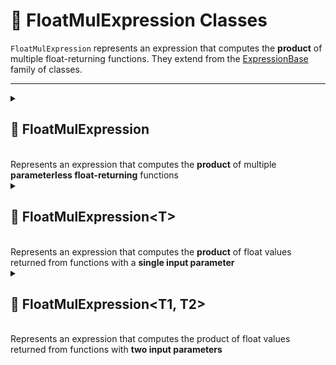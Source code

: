 # 🧩 FloatMulExpression Classes

`FloatMulExpression` represents an expression that computes the **product** of multiple float-returning functions. They extend from the [ExpressionBase](ExpressionBase.md) family of classes.

---

<details>
 <summary>
 <h2>🧩 FloatMulExpression</h2>
 <br> Represents an expression that computes the <b>product</b> of multiple <b>parameterless float-returning</b> functions
 </summary>

##
```csharp
public class FloatMulExpression : ExpressionBase<float>
```

### Constructors
#### `FloatMulExpression(int capacity)`
```csharp
public FloatMulExpression(int capacity)
```
- **Description:** Initializes a new empty instance of the `FloatMulExpression` class.
- **Parameter:** `capacity` — Initial capacity for the function list. Default is `4`.

#### `FloatMulExpression(Func<float>[] members)`
```csharp
public FloatMulExpression(params Func<float>[] members)
```
- **Description:** Initializes the expression with an array of float-returning functions.
- **Parameter:** `members` — Array of `Func<float>` delegates.

#### `FloatMulExpression(IEnumerable<Func<float>> members)`
```csharp
public FloatMulExpression(IEnumerable<Func<float>> members)
```
- **Description:** Initializes the expression with a collection of float-returning functions.
- **Parameter:** `members` — Enumerable collection of `Func<float>` delegates.

### Events
#### `OnStateChanged`
```csharp
public event StateChangedHandler OnStateChanged;
```
- **Description:** Occurs when the state of the expression changes (e.g., when functions are added, removed, or the list is cleared).

#### `OnItemChanged`
```csharp
public event ChangeItemHandler<Func<float>> OnItemChanged;
```
- **Description:** Occurs when an existing function in the expression is replaced or modified.

#### `OnItemInserted`
```csharp
public event InsertItemHandler<Func<float>> OnItemInserted;
```
- **Description:** Occurs when a new function is inserted floato the expression at a specific position.

#### `OnItemDeleted`
```csharp
public event DeleteItemHandler<Func<float>> OnItemDeleted;
```
- **Description:** Occurs when a function is removed from the expression.

### Properties
#### `Value`
```csharp
public float Value { get; }
```
- **Description:** Evaluates all functions and returns the product of their results.
  If no functions are present, returns 1 by default.
- **Returns:** `float` — The computed product.

#### `Count`
```csharp
public int Count { get; }
```
- **Description:** Gets the number of functions in the expression.
- **Returns:** `int` — The number of function members.

#### `IsReadOnly`
```csharp
public bool IsReadOnly { get; }
```
- **Description:** Indicates whether the list of functions can be modified.
- **Returns:** `false`.

### Indexers
#### `this[int index]`
```csharp
public Func<float> this[int index] { get; set; }
```
- **Description:** Indexer to access a function at a specific position.
- **Parameter:** `index` — The position of the function.
- **Returns:** `Func<float>` — The function at the given index.

### Methods
#### `Invoke()`
```csharp
public float Invoke()
```
- **Description:** Evaluates all function members of the expression and returns their product.
- **Returns:** `float` — The computed product.
- **Note:** -Returns `1` if no functions are present.

#### `Add(Func<float> item)`
```csharp
public void Add(Func<float> item)
```
- **Description:** Adds a function to the expression.
- **Parameter:** `item` — The function to add.

#### `AddRange(IEnumerable<Func<float>> items)`
```csharp
public void AddRange(IEnumerable<Func<float>> items)
```
- **Description:** Adds multiple functions to the expression at once.
- **Parameter:** `items` — An enumerable collection of `Func<float>` delegates to add.
- **Throws:** `ArgumentNullException` if `items` is `null`.

#### `Clear()`
```csharp
public void Clear()
```
- **Description:** Removes all functions from the expression.

#### `Contains(Func<float> item)`
```csharp
public bool Contains(Func<float> item)
```
- **Description:** Checks if the specified function exists in the expression.
- **Parameter:** `item` — The function to check.
- **Returns:** `bool` — `true` if the function exists, otherwise `false`.

#### `CopyTo(Func<float>[] array, int arrayIndex)`
```csharp
public void CopyTo(Func<float>[] array, int arrayIndex)
```
- **Description:** Copies all functions in the expression to the specified array starting at the given index.
- **Parameters:**
- `array` — The destination array.
- `arrayIndex` — The starting index in the array.

#### `IndexOf(Func<float> item)`
```csharp
public float IndexOf(Func<float> item)
```
- **Description:** Returns the index of the specified function in the expression.
- **Parameter:** `item` — The function to locate.
- **Returns:** `float` — The index of the function, or `-1` if not found.

#### `Insert(int index, Func<float> item)`
```csharp
public void Insert(int index, Func<float> item)
```
- **Description:** Inserts a function at the specified index.
- **Parameters:**
- `index` — The position at which to insert.
- `item` — The function to insert.

#### `Remove(Func<float> item)`
```csharp
public bool Remove(Func<float> item)
```
- **Description:** Removes the specified function from the expression.
- **Parameter:** `item` — The function to remove.
- **Returns:** `bool` — `true` if removed successfully, otherwise `false`.

#### `RemoveAt(int index)`
```csharp
public void RemoveAt(int index)
```
- **Description:** Removes the function at the specified index.
- **Parameter:** `index` — The position of the function to remove.

#### `GetEnumerator()`
```csharp
public IEnumerator<Func<float>> GetEnumerator()
```
- **Description:** Returns an enumerator for iterating over all function members in the expression.
- **Returns:** `IEnumerator<Func<float>>` — Enumerator over the functions.

#### `Dispose()`
```csharp
public void Dispose()
```
- **Description:** Releases all resources used by the expression and clears its content.  
  Also unsubscribes all event handlers.
- **Effects:**
    - Clears the function list.
    - Sets `OnItemChanged`, `OnItemInserted`, `OnItemDeleted`, and `OnStateChanged` to `null`.

## 🗂 Example Usage
```csharp
// Parameterless
var multiply = new FloatMulExpression(
    () => 2,
    () => 3,
    () => 4
);
float result = multiply.Invoke(); // 24
```
---
</details>

<details>
 <summary>
 <h2>🧩 FloatMulExpression&lt;T&gt;</h2>
 <br> Represents an expression that computes the <b>product</b> of float values returned from functions with a <b>single input parameter</b>
 </summary>

##
```csharp
public class FloatMulExpression<T> : ExpressionBase<T, float>
```
- **Type Parameter:** `T` — The input parameter type of the functions.

### Constructors
#### `FloatMulExpression()`
```csharp
public FloatMulExpression(int capacity)
```
- **Description:** Initializes a new empty instance of the `FloatMulExpression<T>` class.
- **Parameter:** `capacity` — Initial capacity for the function list. Default is `4`.

#### `FloatMulExpression(Func<T, float>[] members)`
```csharp
public FloatMulExpression(params Func<T, float>[] members)
```
- **Description:** Initializes the expression with an array of functions that take a `T` and return an float.
- **Parameter:** `members` — Array of `Func<T, float>` delegates.

#### `FloatMulExpression(IEnumerable<Func<T, float>> members)`
```csharp
public FloatMulExpression(IEnumerable<Func<T, float>> members)
```
- **Description:** Initializes the expression with a collection of functions that take a `T` and return an float.
- **Parameter:** `members` — Enumerable collection of `Func<T, float>` delegates.

### Events
#### `OnStateChanged`
```csharp
public event StateChangedHandler OnStateChanged;
```
- **Description:** Occurs when the state of the expression changes (e.g., when functions are added, removed, or the list is cleared).

#### `OnItemChanged`
```csharp
public event ChangeItemHandler<Func<T, float>> OnItemChanged;
```
- **Description:** Occurs when an existing function in the expression is replaced or modified.

#### `OnItemInserted`
```csharp
public event InsertItemHandler<Func<T, float>> OnItemInserted;
```
- **Description:** Occurs when a new function is inserted floato the expression at a specific position.

#### `OnItemDeleted`
```csharp
public event DeleteItemHandler<Func<T, float>> OnItemDeleted;
```
- **Description:** Occurs when a function is removed from the expression.

### Properties
#### `Count`
```csharp
public int Count { get; }
```
- **Description:** Gets the number of functions in the expression.
- **Returns:** `int` — The number of function members.

#### `IsReadOnly`
```csharp
public bool IsReadOnly { get; }
```
- **Description:** Indicates whether the list of functions can be modified.
- **Returns:** `false`.

### Indexers
#### `this[int index]`
```csharp
public Func<T, float> this[int index] { get; set; }
```
- **Description:** Indexer to access a function at a specific position.
- **Parameter:** `index` — The position of the function.
- **Returns:** `Func<T, float>` — The function at the given index.

### Methods
#### `Invoke(T arg)`
```csharp
public float Invoke(T arg)
```
- **Description:** Evaluates all function members of the expression with the provided argument and returns their product.
- **Parameter:** `arg` — The input argument of type T.
- **Returns:** `float` — The computed product.
- **Note:** -Returns `1` if no functions are present.

#### `Add(Func<T, float> item)`
```csharp
public void Add(Func<T, float> item)
```
- **Description:** Adds a function to the expression.
- **Parameter:** `item` — The function to add.

#### `AddRange(IEnumerable<Func<T, float>> items)`
```csharp
public void AddRange(IEnumerable<Func<T, float>> items)
```
- **Description:** Adds multiple functions to the expression at once.
- **Parameter:** `items` — An enumerable collection of `Func<T, float>` delegates to add.
- **Throws:** `ArgumentNullException` if `items` is `null`.

#### `Clear()`
```csharp
public void Clear()
```
- **Description:** Removes all functions from the expression.

#### `Contains(Func<T, float> item)`
```csharp
public bool Contains(Func<T, float> item)
```
- **Description:** Checks if the specified function exists in the expression.
- **Parameter:** `item` — The function to check.
- **Returns:** `bool` — `true` if the function exists, otherwise `false`.

#### `CopyTo(Func<T, float>[] array, int arrayIndex)`
```csharp
public void CopyTo(Func<T, float>[] array, int arrayIndex)
```
- **Description:** Copies all functions in the expression to the specified array starting at the given index.
- **Parameters:**
    - `array` — The destination array.
    - `arrayIndex` — The starting index in the array.

#### `IndexOf(Func<T, float> item)`
```csharp
public float IndexOf(Func<T, float> item)
```
- **Description:** Returns the index of the specified function in the expression.
- **Parameter:** `item` — The function to locate.
- **Returns:** `float` — The index of the function, or `-1` if not found.

#### `Insert(int index, Func<T, float> item)`
```csharp
public void Insert(int index, Func<T, float> item)
```
- **Description:** Inserts a function at the specified index.
- **Parameters:**
    - `index` — The position at which to insert.
    - `item` — The function to insert.

#### `Remove(Func<T, float> item)`
```csharp
public bool Remove(Func<T, float> item)
```
- **Description:** Removes the specified function from the expression.
- **Parameter:** `item` — The function to remove.
- **Returns:** `bool` — `true` if removed successfully, otherwise `false`.

#### `RemoveAt(int index)`
```csharp
public void RemoveAt(int index)
```
- **Description:** Removes the function at the specified index.
- **Parameter:** `index` — The position of the function to remove.

#### `GetEnumerator()`
```csharp
public IEnumerator<Func<T, float>> GetEnumerator()
```
- **Description:** Returns an enumerator for iterating over all function members in the expression.
- **Returns:** `IEnumerator<Func<T, float>>` — Enumerator over the functions.

#### `Dispose()`
```csharp
public void Dispose()
```
- **Description:** Releases all resources used by the expression and clears its content.  
  Also unsubscribes all event handlers.
- **Effects:**
    - Clears the function list.
    - Sets `OnItemChanged`, `OnItemInserted`, `OnItemDeleted`, and `OnStateChanged` to `null`.

## 🗂 Example Usage
```csharp

// Single-parameter
var expression = new FloatMulExpression<float>(
    x => x,
    x => x + 1
);
float result = expression.Invoke(3); // 3 * (3 + 1) = 12
```
---
</details>

<details>
 <summary>
 <h2>🧩 FloatMulExpression&lt;T1, T2&gt;</h2>
 <br> Represents an expression that computes the product of float values returned from functions with <b>two input parameters</b>
 </summary>

##
```csharp
public class FloatMulExpression<T1, T2> : ExpressionBase<T1, T2, float>
```
- **Type Parameters:**
- `T1` — The first input parameter type.
- `T2` — The second input parameter type.

## Constructors
#### `FloatMulExpression()`
```csharp
public FloatMulExpression(int capacity)
```
- **Description:** Initializes a new empty instance of the `FloatMulExpression<T1, T2>` class.
- **Parameter:** `capacity` — Initial capacity for the function list. Default is `4`.

#### `FloatMulExpression(Func<T1, T2, float>[] members)`
```csharp
public FloatMulExpression(params Func<T1, T2, float>[] members)
```
- **Description:** Initializes the expression with an array of functions that take two parameters and return an float.
- **Parameter:** `members` — Array of `Func<T1, T2, float>` delegates.

#### `FloatMulExpression(IEnumerable<Func<T1, T2, float>> members)`
```csharp
public FloatMulExpression(IEnumerable<Func<T1, T2, float>> members)
```
- **Description:** Initializes the expression with a collection of functions that take two parameters and return an float.
- **Parameter:** `members` — Enumerable collection of `Func<T1, T2, float>` delegates.

### Events
#### `OnStateChanged`
```csharp
public event StateChangedHandler OnStateChanged;
```
- **Description:** Occurs when the state of the expression changes.

#### `OnItemChanged`
```csharp
public event ChangeItemHandler<Func<T1, T2, float>> OnItemChanged;
```
- **Description:** Occurs when an existing function is replaced or modified.

#### `OnItemInserted`
```csharp
public event InsertItemHandler<Func<T1, T2, float>> OnItemInserted;
```
- **Description:** Occurs when a new function is inserted.

#### `OnItemDeleted`
```csharp
public event DeleteItemHandler<Func<T1, T2, float>> OnItemDeleted;
```
- **Description:** Occurs when a function is removed.

## Properties
### `Count`
```csharp
public int Count { get; }
```
- **Description:** Gets the number of functions in the expression.
- **Returns:** `float` — Number of function members.

### `IsReadOnly`
```csharp
public bool IsReadOnly { get; }
```
- **Description:** Indicates whether the list of functions can be modified.
- **Returns:** `false`.

### Indexers
#### `this[int index]`
```csharp
public Func<T1, T2, float> this[int index] { get; set; }
```
- **Description:** Accesses a function at a specific position.
- **Parameter:** `index` — Position of the function.
- **Returns:** `Func<T1, T2, float>` — Function at the given index.

### Methods
#### `Invoke(T1 arg1, T2 arg2)`
```csharp
public float Invoke(T1 arg1, T2 arg2)
```
- **Description:** Evaluates all functions with provided arguments.
- **Parameters:**
    - `arg1` — First input argument.
    - `arg2` — Second input argument.
- **Returns:** `float` — Computed product.
- **Note:** -Returns `1` if no functions are present.

#### `Add(Func<T1, T2, float> item)`
```csharp
public void Add(Func<T1, T2, float> item)
```
- **Description:** Adds a function to the expression.
- **Parameter:** `item` — Function to add.

#### `AddRange(IEnumerable<Func<T1, T2, float>> items)`
```csharp
public void AddRange(IEnumerable<Func<T1, T2, float>> items)
```
- **Description:** Adds multiple functions.
- **Parameter:** `items` — Collection of functions.
- **Throws:** `ArgumentNullException` if `items` is null.

#### `Clear()`
```csharp
public void Clear()
```
- **Description:** Removes all functions.

#### `Contains(Func<T1, T2, float> item)`
```csharp
public bool Contains(Func<T1, T2, float> item)
```
- **Description:** Checks if a function exists.
- **Returns:** `bool` — True if found.

#### `CopyTo(Func<T1, T2, float>[] array, int arrayIndex)`
```csharp
public void CopyTo(Func<T1, T2, float>[] array, int arrayIndex)
```
- **Description:** Copies all functions to the specified array starting at the given index.
- **Parameters:**
    - `array` — Destination array.
    - `arrayIndex` — Starting index in the array.

#### `IndexOf(Func<T1, T2, float> item)`
```csharp
public float IndexOf(Func<T1, T2, float> item)
```
- **Description:** Returns the index of the specified function.
- **Parameter:** `item` — Function to locate.
- **Returns:** `float` — Index of the function, or `-1` if not found.

#### `Insert(int index, Func<T1, T2, float> item)`
```csharp
public void Insert(int index, Func<T1, T2, float> item)
```
- **Description:** Inserts a function at the specified index.
- **Parameters:**
    - `index` — Position to insert.
    - `item` — Function to insert.

#### `Remove(Func<T1, T2, float> item)`
```csharp
public bool Remove(Func<T1, T2, float> item)
```
- **Description:** Removes the specified function.
- **Parameter:** `item` — Function to remove.
- **Returns:** `bool` — True if removed successfully.

#### `RemoveAt(int index)`
```csharp
public void RemoveAt(int index)
```
- **Description:** Removes the function at the specified index.
- **Parameter:** `index` — Position of the function to remove.

#### `GetEnumerator()`
```csharp
public IEnumerator<Func<T1, T2, float>> GetEnumerator()
```
- **Description:** Returns an enumerator for iterating over functions.
- **Returns:** `IEnumerator<Func<T1, T2, float>>` — Enumerator over functions.

#### `Dispose()`
```csharp
public void Dispose()
```
- **Description:** Releases resources and clears content.
- **Effects:**
    - Clears the function list.
    - Sets event handlers to null.

## 🗂 Example Usage
```csharp
var expression = new FloatMulExpression<float, float>(
    (a, b) => a,
    (a, b) => b,
    (a, b) => a + b
);
float result = expression.Invoke(2, 3); // 2 * 3 * (2 + 3) = 30
```
</details>